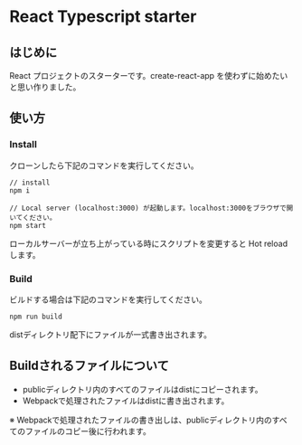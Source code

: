 # React Typescript starter

## はじめに

React プロジェクトのスターターです。create-react-app を使わずに始めたいと思い作りました。

## 使い方

### Install

クローンしたら下記のコマンドを実行してください。

```
// install
npm i

// Local server (localhost:3000) が起動します。localhost:3000をブラウザで開いてください。
npm start
```

ローカルサーバーが立ち上がっている時にスクリプトを変更すると Hot reload します。

### Build

ビルドする場合は下記のコマンドを実行してください。

```
npm run build
```

distディレクトリ配下にファイルが一式書き出されます。

## Buildされるファイルについて

- publicディレクトリ内のすべてのファイルはdistにコピーされます。
- Webpackで処理されたファイルはdistに書き出されます。

※ Webpackで処理されたファイルの書き出しは、publicディレクトリ内のすべてのファイルのコピー後に行われます。
